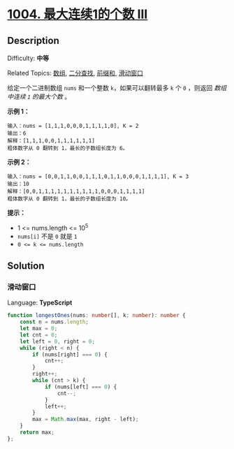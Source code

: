 # [1004\. 最大连续1的个数 III](https://leetcode.cn/problems/max-consecutive-ones-iii/)

## Description

Difficulty: **中等**  

Related Topics: [数组](https://leetcode.cn/tag/array/), [二分查找](https://leetcode.cn/tag/binary-search/), [前缀和](https://leetcode.cn/tag/prefix-sum/), [滑动窗口](https://leetcode.cn/tag/sliding-window/)

给定一个二进制数组 `nums` 和一个整数 `k`，如果可以翻转最多 `k` 个 `0` ，则返回 _数组中连续 `1` 的最大个数_ 。

**示例 1：**

```
输入：nums = [1,1,1,0,0,0,1,1,1,1,0], K = 2
输出：6
解释：[1,1,1,0,0,1,1,1,1,1,1]
粗体数字从 0 翻转到 1，最长的子数组长度为 6。
```

**示例 2：**

```
输入：nums = [0,0,1,1,0,0,1,1,1,0,1,1,0,0,0,1,1,1,1], K = 3
输出：10
解释：[0,0,1,1,1,1,1,1,1,1,1,1,0,0,0,1,1,1,1]
粗体数字从 0 翻转到 1，最长的子数组长度为 10。
```

**提示：**

* 1 <= nums.length <= 10<sup>5</sup>
* `nums[i]` 不是 `0` 就是 `1`
* `0 <= k <= nums.length`

## Solution

### 滑动窗口

Language: **TypeScript**

```typescript
function longestOnes(nums: number[], k: number): number {
    const n = nums.length;
    let max = 0;
    let cnt = 0;
    let left = 0, right = 0;
    while (right < n) {
        if (nums[right] === 0) {
            cnt++;
        }
        right++;
        while (cnt > k) {
            if (nums[left] === 0) {
                cnt--;
            }
            left++;
        }
        max = Math.max(max, right - left);
    }
    return max;
};
```
